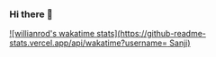 ### Hi there 👋

<!--
**Sanjimiel/Sanjimiel** is a ✨ _special_ ✨ repository because its `README.md` (this file) appears on your GitHub profile.

Here are some ideas to get you started:

- 🔭 I’m currently working on ...
- 🌱 I’m currently learning ...
- 👯 I’m looking to collaborate on ...
- 🤔 I’m looking for help with ...
- 💬 Ask me about ...
- 📫 How to reach me: ...
- 😄 Pronouns: ...
- ⚡ Fun fact: ...
-->



[![willianrod's wakatime stats](https://github-readme-stats.vercel.app/api/wakatime?username= Sanji)](https://github.com/anuraghazra/github-readme-stats)
